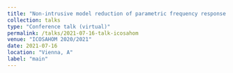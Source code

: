 ```yaml
---
title: "Non-intrusive model reduction of parametric frequency response problems via minimal rational interpolation"
collection: talks
type: "Conference talk (virtual)"
permalink: /talks/2021-07-16-talk-icosahom
venue: "ICOSAHOM 2020/2021"
date: 2021-07-16
location: "Vienna, A"
label: "main"
---
```

